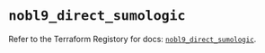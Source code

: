 # `nobl9_direct_sumologic`

Refer to the Terraform Registory for docs: [`nobl9_direct_sumologic`](https://registry.terraform.io/providers/nobl9/nobl9/0.22.0/docs/resources/direct_sumologic).
